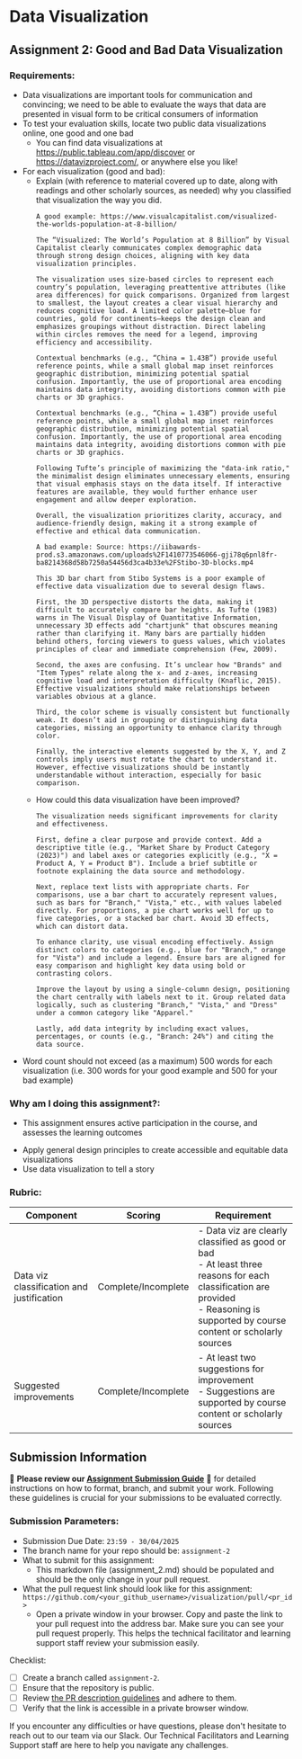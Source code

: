 # Data Visualization

## Assignment 2: Good and Bad Data Visualization

### Requirements:

- Data visualizations are important tools for communication and convincing; we need to be able to evaluate the ways that data are presented in visual form to be critical consumers of information 
- To test your evaluation skills, locate two public data visualizations online, one good and one bad  
    - You can find data visualizations at https://public.tableau.com/app/discover or https://datavizproject.com/, or anywhere else you like! 
- For each visualization (good and bad):  
    - Explain (with reference to material covered up to date, along with readings and other scholarly sources, as needed) why you classified that visualization the way you did.
      ```
      A good example: https://www.visualcapitalist.com/visualized-the-worlds-population-at-8-billion/
      
      The “Visualized: The World’s Population at 8 Billion” by Visual Capitalist clearly communicates complex demographic data through strong design choices, aligning with key data visualization principles.

      The visualization uses size-based circles to represent each country’s population, leveraging preattentive attributes (like area differences) for quick comparisons. Organized from largest to smallest, the layout creates a clear visual hierarchy and reduces cognitive load. A limited color palette—blue for countries, gold for continents—keeps the design clean and emphasizes groupings without distraction. Direct labeling within circles removes the need for a legend, improving efficiency and accessibility.

      Contextual benchmarks (e.g., “China = 1.43B”) provide useful reference points, while a small global map inset reinforces geographic distribution, minimizing potential spatial confusion. Importantly, the use of proportional area encoding maintains data integrity, avoiding distortions common with pie charts or 3D graphics.

      Contextual benchmarks (e.g., “China = 1.43B”) provide useful reference points, while a small global map inset reinforces geographic distribution, minimizing potential spatial confusion. Importantly, the use of proportional area encoding maintains data integrity, avoiding distortions common with pie charts or 3D graphics.

      Following Tufte’s principle of maximizing the "data-ink ratio," the minimalist design eliminates unnecessary elements, ensuring that visual emphasis stays on the data itself. If interactive features are available, they would further enhance user engagement and allow deeper exploration.

      Overall, the visualization prioritizes clarity, accuracy, and audience-friendly design, making it a strong example of effective and ethical data communication.

      A bad example: Source: https://iibawards-prod.s3.amazonaws.com/uploads%2F1410773546066-gji78q6pnl8fr-ba8214368d58b7250a54456d3ca4b33e%2FStibo-3D-blocks.mp4

      This 3D bar chart from Stibo Systems is a poor example of effective data visualization due to several design flaws.

      First, the 3D perspective distorts the data, making it difficult to accurately compare bar heights. As Tufte (1983) warns in The Visual Display of Quantitative Information, unnecessary 3D effects add "chartjunk" that obscures meaning rather than clarifying it. Many bars are partially hidden behind others, forcing viewers to guess values, which violates principles of clear and immediate comprehension (Few, 2009).

      Second, the axes are confusing. It’s unclear how "Brands" and "Item Types" relate along the x- and z-axes, increasing cognitive load and interpretation difficulty (Knaflic, 2015). Effective visualizations should make relationships between variables obvious at a glance.

      Third, the color scheme is visually consistent but functionally weak. It doesn’t aid in grouping or distinguishing data categories, missing an opportunity to enhance clarity through color.

      Finally, the interactive elements suggested by the X, Y, and Z controls imply users must rotate the chart to understand it. However, effective visualizations should be instantly understandable without interaction, especially for basic comparison.

      ```
    - How could this data visualization have been improved?  
      ```
      The visualization needs significant improvements for clarity and effectiveness.

      First, define a clear purpose and provide context. Add a descriptive title (e.g., "Market Share by Product Category (2023)") and label axes or categories explicitly (e.g., "X = Product A, Y = Product B"). Include a brief subtitle or footnote explaining the data source and methodology.

      Next, replace text lists with appropriate charts. For comparisons, use a bar chart to accurately represent values, such as bars for "Branch," "Vista," etc., with values labeled directly. For proportions, a pie chart works well for up to five categories, or a stacked bar chart. Avoid 3D effects, which can distort data.

      To enhance clarity, use visual encoding effectively. Assign distinct colors to categories (e.g., blue for "Branch," orange for "Vista") and include a legend. Ensure bars are aligned for easy comparison and highlight key data using bold or contrasting colors.

      Improve the layout by using a single-column design, positioning the chart centrally with labels next to it. Group related data logically, such as clustering "Branch," "Vista," and "Dress" under a common category like "Apparel."

      Lastly, add data integrity by including exact values, percentages, or counts (e.g., "Branch: 24%") and citing the data source.
      
      ```
- Word count should not exceed (as a maximum) 500 words for each visualization (i.e. 
300 words for your good example and 500 for your bad example)

### Why am I doing this assignment?:

- This assignment ensures active participation in the course, and assesses the learning outcomes
* Apply general design principles to create accessible and equitable data visualizations
* Use data visualization to tell a story

### Rubric:

| Component               | Scoring   | Requirement                                                 |
|-------------------------|-----------|-------------------------------------------------------------|
| Data viz classification and justification | Complete/Incomplete | - Data viz are clearly classified as good or bad<br />- At least three reasons for each classification are provided<br />- Reasoning is supported by course content or scholarly sources |
| Suggested improvements  | Complete/Incomplete | - At least two suggestions for improvement<br />- Suggestions are supported by course content or scholarly sources |

## Submission Information

🚨 **Please review our [Assignment Submission Guide](https://github.com/UofT-DSI/onboarding/blob/main/onboarding_documents/submissions.md)** 🚨 for detailed instructions on how to format, branch, and submit your work. Following these guidelines is crucial for your submissions to be evaluated correctly.

### Submission Parameters:
* Submission Due Date: `23:59 - 30/04/2025`
* The branch name for your repo should be: `assignment-2`
* What to submit for this assignment:
    * This markdown file (assignment_2.md) should be populated and should be the only change in your pull request.
* What the pull request link should look like for this assignment: `https://github.com/<your_github_username>/visualization/pull/<pr_id>`
    * Open a private window in your browser. Copy and paste the link to your pull request into the address bar. Make sure you can see your pull request properly. This helps the technical facilitator and learning support staff review your submission easily.

Checklist:
- [ ] Create a branch called `assignment-2`.
- [ ] Ensure that the repository is public.
- [ ] Review [the PR description guidelines](https://github.com/UofT-DSI/onboarding/blob/main/onboarding_documents/submissions.md#guidelines-for-pull-request-descriptions) and adhere to them.
- [ ] Verify that the link is accessible in a private browser window.

If you encounter any difficulties or have questions, please don't hesitate to reach out to our team via our Slack. Our Technical Facilitators and Learning Support staff are here to help you navigate any challenges.
